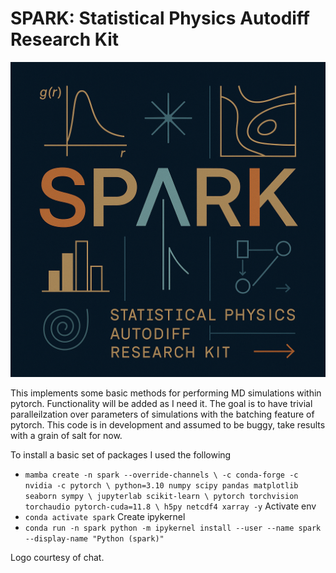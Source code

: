 # SPARK: Statistical Physics Autodiff Research Kit

![Alt text](SPARK_Logo.png)

This implements some basic methods for performing MD simulations within pytorch. Functionality will be added as I need it. The goal is to have trivial paralleilzation over parameters of simulations with the batching feature of pytorch. This code is in development and assumed to be buggy, take results with a grain of salt for now.

To install a basic set of packages I used the following
- `mamba create -n spark --override-channels \
      -c conda-forge -c nvidia -c pytorch \
      python=3.10 numpy scipy pandas matplotlib seaborn sympy \
      jupyterlab scikit-learn \
      pytorch torchvision torchaudio pytorch-cuda=11.8 \
      h5py netcdf4 xarray -y`
Activate env
- `conda activate spark`
Create ipykernel
- `conda run -n spark python -m ipykernel install --user --name spark --display-name "Python (spark)"`

Logo courtesy of chat. 
